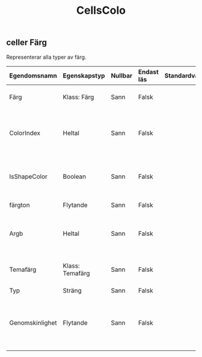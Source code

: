 ﻿---
title: CellsColo
second_title: Aspose.Cells Cloud Documen
type: docs
url: /sv/specification/model/cellscolor/
description: "Aspose.Cells Molnmodellspecifikation: CellsColor. Hantera enkelt Excel och andra kalkylarksdokument med funktioner som att öppna, generera, redigera, dela, slå samman, jämföra och konvertera"
kwords: Excel, Office, Kalkylblad, Cloud REST API, CellsColor
weight: 50
---
## **celler Färg**

 Representerar alla typer av färg.

| Egendomsnamn| Egenskapstyp| Nullbar| Endast läs| Standardvärde| Beskrivning|
|:- |:- |:- |:- |:- |:- |
| Färg| Klass: Färg| Sann| Falsk|| Hämtar och ställer in RGB-färgen.|
| ColorIndex| Heltal| Sann| Falsk|| Hämtar och ställer in färgindex i färgpaletten. Gäller endast indexerad färg.|
| IsShapeColor| Boolean| Sann| Falsk|| Hämtar och ställer in färgen som ska gälla för cell eller form.|
| färgton| Flytande| Sann| Falsk|| Ställ in nyansen på formens färg|
| Argb| Heltal| Sann| Falsk|| Hämtar och ställer in färgen från ett 32-bitars ARGB-värde.|
| Temafärg| Klass: Temafärg| Sann| Falsk|| Får temafärgen. Gäller endast för temafärgstyp.|
| Typ| Sträng| Sann| Falsk|| Färgtypen.|
| Genomskinlighet| Flytande| Sann| Falsk|| Hämtar och ställer in transparens som ett värde från 0,0 (ogenomskinlig) till 1,0 (ren).|

